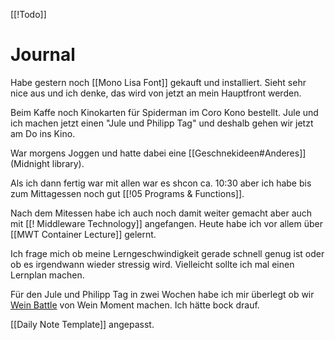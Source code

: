 [[!Todo]] 
# Journal
Habe gestern noch [[Mono Lisa Font]] gekauft und installiert. Sieht sehr nice aus und ich denke, das wird von jetzt an mein Hauptfront werden. 

Beim Kaffe noch Kinokarten für Spiderman im Coro Kono bestellt. 
Jule und ich machen jetzt einen "Jule und Philipp Tag" und deshalb gehen wir jetzt am Do ins Kino.


War morgens Joggen und hatte dabei eine [[Geschnekideen#Anderes]] (Midnight library). 

Als ich dann fertig war mit allen war es shcon ca. 10:30 aber ich habe bis zum Mittagessen noch gut [[!05 Programs & Functions]].

Nach dem Mitessen habe ich auch noch damit weiter gemacht aber auch mit [[! Middleware Technology]] angefangen. Heute habe ich vor allem über [[MWT Container Lecture]] gelernt.  

Ich frage mich ob meine Lerngeschwindigkeit gerade schnell genug ist oder ob es irgendwann wieder stressig wird. Vielleicht sollte ich mal einen Lernplan machen. 

Für den Jule und Philipp Tag in zwei Wochen habe ich mir überlegt ob wir [Wein Battle](https://www.wein-moment.de/wine-battle-stuttgart) von Wein Moment machen. Ich hätte bock drauf. 

[[Daily Note Template]] angepasst. 










